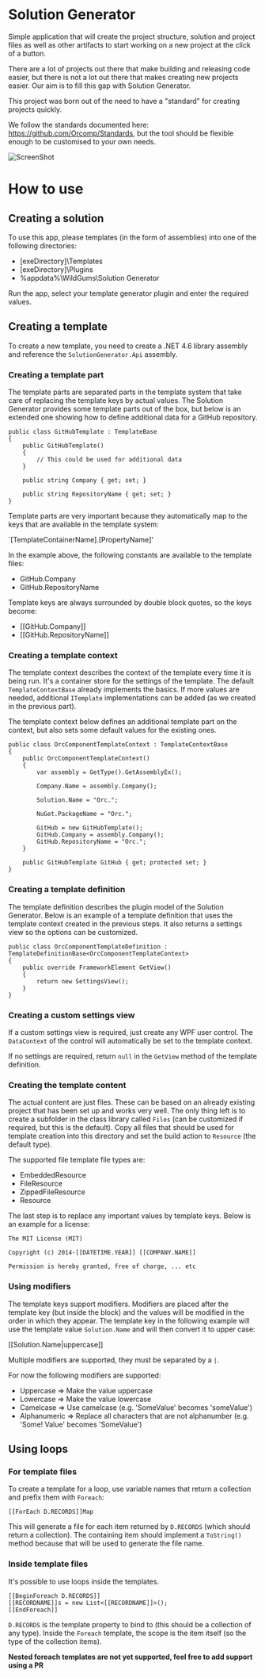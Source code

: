 Solution Generator
==================

Simple application that will create the project structure, solution and project files as well as other artifacts to start working on a new project at the click of a button.

There are a lot of projects out there that make building and releasing code easier, but there is not a lot out there that makes creating new projects easier. Our aim is to fill this gap with Solution Generator.

This project was born out of the need to have a "standard" for creating projects quickly.

We follow the standards documented here: https://github.com/Orcomp/Standards, but the tool should be flexible enough to be customised to your own needs.

![ScreenShot](/doc/img/screenshot.png)

# How to use

## Creating a solution

To use this app, please templates (in the form of assemblies) into one of the following directories:

* [exeDirectory]\Templates
* [exeDirectory]\Plugins
* %appdata%\WildGums\Solution Generator

Run the app, select your template generator plugin and enter the required values.

## Creating a template

To create a new template, you need to create a .NET 4.6 library assembly and reference the `SolutionGenerator.Api` assembly.

### Creating a template part

The template parts are separated parts in the template system that take care of replacing the template keys by actual values. The Solution Generator provides some template parts out of
the box, but below is an extended one showing how to define additional data for a GitHub repository.


    public class GitHubTemplate : TemplateBase
    {
        public GitHubTemplate()
        {
            // This could be used for additional data
        }

        public string Company { get; set; }

        public string RepositoryName { get; set; }
    }


Template parts are very important because they automatically map to the keys that are available in the template system:

`[TemplateContainerName].[PropertyName]'

In the example above, the following constants are available to the template files:

* GitHub.Company
* GitHub.RepositoryName

Template keys are always surrounded by double block quotes, so the keys become:

* [[GitHub.Company]]
* [[GitHub.RepositoryName]]

### Creating a template context

The template context describes the context of the template every time it is being run. It's a container store for the settings of the template. The default `TemplateContextBase` already
implements the basics. If more values are needed, additional `ITemplate` implementations can be added (as we created in the previous part).

The template context below defines an additional template part on the context, but also sets some default values for the existing ones.


    public class OrcComponentTemplateContext : TemplateContextBase
    {
        public OrcComponentTemplateContext()
        {
            var assembly = GetType().GetAssemblyEx();

            Company.Name = assembly.Company();

            Solution.Name = "Orc.";

            NuGet.PackageName = "Orc.";

            GitHub = new GitHubTemplate();
            GitHub.Company = assembly.Company();
            GitHub.RepositoryName = "Orc.";
        }

        public GitHubTemplate GitHub { get; protected set; }
    }


### Creating a template definition

The template definition describes the plugin model of the Solution Generator. Below is an example of a template definition that uses the template context created in the previous 
steps. It also returns a settings view so the options can be customized.


	public class OrcComponentTemplateDefinition : TemplateDefinitionBase<OrcComponentTemplateContext>
	{
		public override FrameworkElement GetView()
		{
			return new SettingsView();
		}
	}


### Creating a custom settings view

If a custom settings view is required, just create any WPF user control. The `DataContext` of the control will automatically be set to the template context. 

If no settings are required, return `null` in the `GetView` method of the template definition.

### Creating the template content

The actual content are just files. These can be based on an already existing project that has been set up and works very well. The only thing left is to create a subfolder in the 
class library called `Files` (can be customized if required, but this is the default). Copy all files that should be used for template creation into this directory and set the
build action to `Resource` (the default type).

The supported file template file types are:

* EmbeddedResource
* FileResource
* ZippedFileResource
* Resource

The last step is to replace any important values by template keys. Below is an example for a license:


	The MIT License (MIT)
	
	Copyright (c) 2014-[[DATETIME.YEAR]] [[COMPANY.NAME]]
	
	Permission is hereby granted, free of charge, ... etc

### Using modifiers

The template keys support modifiers. Modifiers are placed after the template key (but inside the block) and the values will be modified in the order in which they appear. The
template key in the following example will use the template value `Solution.Name` and will then convert it to upper case:

[[Solution.Name|uppercase]]

Multiple modifiers are supported, they must be separated by a `|`.

For now the following modifiers are supported:

* Uppercase => Make the value uppercase
* Lowercase => Make the value lowercase
* Camelcase => Use camelcase (e.g. 'SomeValue' becomes 'someValue')
* Alphanumeric => Replace all characters that are not alphanumber (e.g. 'Some! Value' becomes 'SomeValue')

## Using loops

### For template files

To create a template for a loop, use variable names that return a collection and prefix them with `Foreach`:

	[[ForEach D.RECORDS]]Map

This will generate a file for each item returned by `D.RECORDS` (which should return a collection). The containing item should implement a `ToString()` method because that will be used to generate the file name.

### Inside template files

It's possible to use loops inside the templates.

	[[BeginForeach D.RECORDS]]
	[[RECORDNAME]]s = new List<[[RECORDNAME]]>();
	[[EndForeach]]

`D.RECORDS` is the template property to bind to (this should be a collection of any type). Inside the `Foreach` template, the scope is the item itself (so the type of the collection items).

**Nested foreach templates are not yet supported, feel free to add support using a PR**
